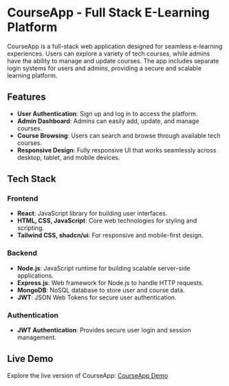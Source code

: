 # CourseApp - Full Stack E-Learning Platform

CourseApp is a full-stack web application designed for seamless e-learning experiences. Users can explore a variety of tech courses, while admins have the ability to manage and update courses. The app includes separate login systems for users and admins, providing a secure and scalable learning platform.

## Features

- **User Authentication**: Sign up and log in to access the platform.
- **Admin Dashboard**: Admins can easily add, update, and manage courses.
- **Course Browsing**: Users can search and browse through available tech courses.
- **Responsive Design**: Fully responsive UI that works seamlessly across desktop, tablet, and mobile devices.

## Tech Stack

### Frontend
- **React**: JavaScript library for building user interfaces.
- **HTML, CSS, JavaScript**: Core web technologies for styling and scripting.
- **Tailwind CSS, shadcn/ui**: For responsive and mobile-first design.

### Backend
- **Node.js**: JavaScript runtime for building scalable server-side applications.
- **Express.js**: Web framework for Node.js to handle HTTP requests.
- **MongoDB**: NoSQL database to store user and course data.
- **JWT**: JSON Web Tokens for secure user authentication.

### Authentication
- **JWT Authentication**: Provides secure user login and session management.

## Live Demo

Explore the live version of CourseApp: [CourseApp Demo](https://courseapp-famu.onrender.com)
